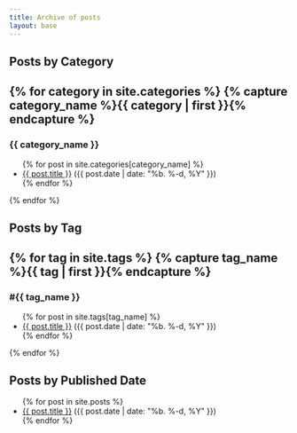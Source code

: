 ```yaml
---
title: Archive of posts
layout: base
---
```


<h2>Posts by Category<h2>

{% for category in site.categories %}
  {% capture category_name %}{{ category | first }}{% endcapture %}
  <h3 id="posts-{{ category_name | slugify }}">{{ category_name }}</h3>
  <ul>
    {% for post in site.categories[category_name] %}
      <li><a href="{{ site.baseurl }}{{ post.url }}">{{ post.title }}</a> ({{ post.date | date: "%b. %-d, %Y" }})</li>
    {% endfor %}
  </ul>
{% endfor %}

<h2>Posts by Tag<h2>

{% for tag in site.tags %}
  {% capture tag_name %}{{ tag | first }}{% endcapture %}
  <h3 id="posts-{{ tag_name | slugify }}">#{{ tag_name }}</h3>
  <ul>
    {% for post in site.tags[tag_name] %}
      <li><a href="{{ site.baseurl }}{{ post.url }}">{{ post.title }}</a> ({{ post.date | date: "%b. %-d, %Y" }})</li>
    {% endfor %}
  </ul>
{% endfor %}

<h2>Posts by Published Date</h2>

<ul>
  {% for post in site.posts %}
    <li><a href="{{ site.baseurl }}{{ post.url }}">{{ post.title }}</a> ({{ post.date | date: "%b. %-d, %Y" }})</li>
  {% endfor %}
</ul>
